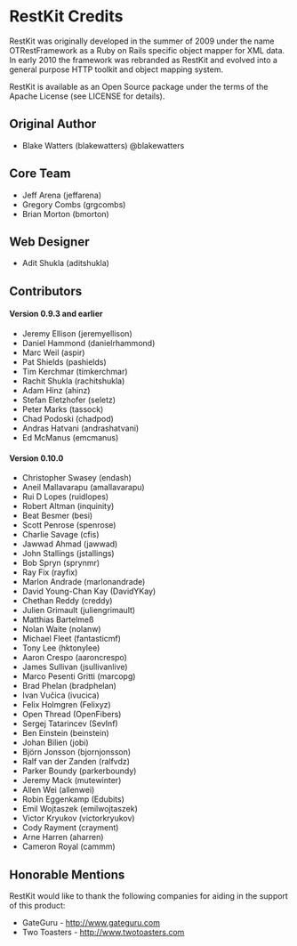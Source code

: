 RestKit Credits
===============

RestKit was originally developed in the summer of 2009 under the name OTRestFramework
as a Ruby on Rails specific object mapper for XML data. In early 2010 the framework was
rebranded as RestKit and evolved into a general purpose HTTP toolkit and object mapping
system.

RestKit is available as an Open Source package under the terms of the Apache License (see
LICENSE for details).

## Original Author
* Blake Watters         (blakewatters)  @blakewatters

## Core Team
* Jeff Arena            (jeffarena)
* Gregory Combs         (grgcombs)
* Brian Morton          (bmorton)

## Web Designer
* Adit Shukla           (aditshukla)

## Contributors
#### Version 0.9.3 and earlier
* Jeremy Ellison        (jeremyellison)
* Daniel Hammond        (danielrhammond)
* Marc Weil             (aspir)
* Pat Shields           (pashields)
* Tim Kerchmar          (timkerchmar)
* Rachit Shukla         (rachitshukla)
* Adam Hinz             (ahinz)
* Stefan Eletzhofer     (seletz)
* Peter Marks           (tassock)
* Chad Podoski          (chadpod)
* Andras Hatvani        (andrashatvani)
* Ed McManus            (emcmanus)

#### Version 0.10.0
* Christopher Swasey    (endash)
* Aneil Mallavarapu     (amallavarapu)
* Rui D Lopes           (ruidlopes)
* Robert Altman         (inquinity)
* Beat Besmer           (besi)
* Scott Penrose         (spenrose)
* Charlie Savage        (cfis)
* Jawwad Ahmad          (jawwad)
* John Stallings        (jstallings)
* Bob Spryn             (sprynmr)
* Ray Fix               (rayfix)
* Marlon Andrade        (marlonandrade)
* David Young-Chan Kay  (DavidYKay)
* Chethan Reddy         (creddy)
* Julien Grimault       (juliengrimault)
* Matthias Bartelmeß
* Nolan Waite           (nolanw)
* Michael Fleet         (fantasticmf)
* Tony Lee              (hktonylee)
* Aaron Crespo          (aaroncrespo)
* James Sullivan        (jsullivanlive)
* Marco Pesenti Gritti  (marcopg)
* Brad Phelan           (bradphelan)
* Ivan Vučica           (ivucica)
* Felix Holmgren        (Felixyz)
* Open Thread           (OpenFibers)
* Sergej Tatarincev     (SevInf)
* Ben Einstein          (beinstein)
* Johan Bilien          (jobi)
* Björn Jonsson         (bjornjonsson)
* Ralf van der Zanden   (ralfvdz)
* Parker Boundy         (parkerboundy)
* Jeremy Mack           (mutewinter)
* Allen Wei             (allenwei)
* Robin Eggenkamp       (Edubits)
* Emil Wojtaszek        (emilwojtaszek)
* Victor Kryukov        (victorkryukov)
* Cody Rayment          (crayment)
* Arne Harren           (aharren)
* Cameron Royal         (cammm)

## Honorable Mentions
RestKit would like to thank the following companies for aiding in the support of this product:

* GateGuru - http://www.gateguru.com
* Two Toasters - http://www.twotoasters.com
